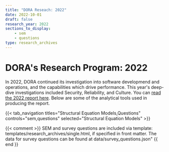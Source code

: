 ```yaml
---
title: "DORA Reseach: 2022"
date: 2022-10-01
draft: false
research_year: 2022
sections_to_display:
    - sem
    - questions
type: research_archives
---
```


# DORA's Research Program: 2022
In 2022, DORA continued its investigation into software developmend and operations, and the capabilities which drive performance. This year's deep-dive investigations included Security, Reliability, and Culture. You can [read the 2022 report here](https://bit.ly/dora-sodr). Below are some of the analytical tools used in producing the report.

{{< tab_navigation 
    titles="Structural Equation Models,Questions"
    controls="sem,questions" 
    selected="Structural Equation Models" 
    >}}

{{< comment >}}
    SEM and survey questions are included via template: templates/research_archives/single.html, if specified in front matter. The data for survey questions can be found at data/survey_questions.json"
{{ end }}